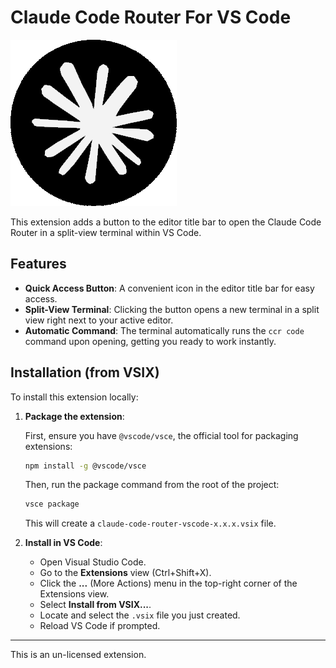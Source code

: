 # Claude Code Router For VS Code

![Extension icon](./resources/claude-logo.png)

This extension adds a button to the editor title bar to open the Claude Code Router in a split-view terminal within VS Code.

## Features

- **Quick Access Button**: A convenient icon in the editor title bar for easy access.
- **Split-View Terminal**: Clicking the button opens a new terminal in a split view right next to your active editor.
- **Automatic Command**: The terminal automatically runs the `ccr code` command upon opening, getting you ready to work instantly.

## Installation (from VSIX)

To install this extension locally:

1.  **Package the extension**:

    First, ensure you have `@vscode/vsce`, the official tool for packaging extensions:
    ```bash
    npm install -g @vscode/vsce
    ```

    Then, run the package command from the root of the project:
    ```bash
    vsce package
    ```
    This will create a `claude-code-router-vscode-x.x.x.vsix` file.

2.  **Install in VS Code**:
    - Open Visual Studio Code.
    - Go to the **Extensions** view (Ctrl+Shift+X).
    - Click the **...** (More Actions) menu in the top-right corner of the Extensions view.
    - Select **Install from VSIX...**.
    - Locate and select the `.vsix` file you just created.
    - Reload VS Code if prompted.

---

This is an un-licensed extension.